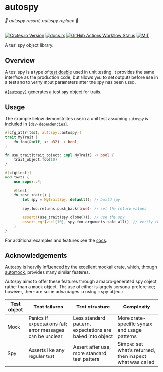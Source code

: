 # autospy

###### *🎵 autospy record, autospy replace 🎵*

[![Crates.io Version](https://img.shields.io/crates/v/autospy)](https://crates.io/crates/autospy)
[![docs.rs](https://img.shields.io/docsrs/autospy)](https://docs.rs/autospy/latest/autospy/)
[![GitHub Actions Workflow Status](https://img.shields.io/github/actions/workflow/status/lhalf/autospy/on_commit.yml)](https://github.com/lhalf/autospy/actions/workflows/on_commit.yml)
[![MIT](https://img.shields.io/badge/license-MIT-blue)](./LICENSE)

A test spy object library.

## Overview

A test spy is a type of [test double](https://en.wikipedia.org/wiki/Test_double) used in unit testing. It provides the same
interface as the production code, but allows you to set outputs before use in a test
and to verify input parameters after the spy has been used.

[`#[autospy]`](https://docs.rs/autospy/latest/autospy/) generates a test spy object for traits.

## Usage

The example below demonstrates use in a unit test assuming `autospy` is included in `[dev-dependencies]`.

```rust
#[cfg_attr(test, autospy::autospy)]
trait MyTrait {
    fn foo(&self, x: u32) -> bool;
}

fn use_trait(trait_object: impl MyTrait) -> bool {
    trait_object.foo(10)
}

#[cfg(test)]
mod tests {
    use super::*;

    #[test]
    fn test_trait() {
        let spy = MyTraitSpy::default(); // build spy
        
        spy.foo.returns.push_back(true); // set the return values

        assert!(use_trait(spy.clone())); // use the spy
        assert_eq!(vec![10], spy.foo.arguments.take_all()) // verify the arguments passed
    }
}
```

For additional examples and features see the [docs](https://docs.rs/autospy).

## Acknowledgements

Autospy is heavily influenced by the excellent [mockall](https://docs.rs/mockall/latest/mockall/) crate, which,
through [automock](https://docs.rs/mockall/latest/mockall/attr.automock.html), provides many similar features. 

Autospy aims to offer these features through a macro-generated spy object, rather than a mock object. The use of either is
largely personal preference; however, there are some advantages to using a spy object:

| Test object | Test failures                                              | Test structure                                            | Complexity                                                |
|-------------|------------------------------------------------------------|-----------------------------------------------------------|-----------------------------------------------------------|
| Mock        | Panics if expectations fail; error messages can be unclear | Less standard pattern, expectations are baked into object | More crate-specific syntax and usage patterns             |
| Spy         | Asserts like any regular test                              | Assert after use, more standard test pattern              | Simple: set what's returned, then inspect what was called |

